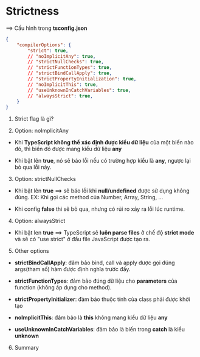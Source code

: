 # Strictness

==> Cấu hình trong **tsconfig.json**
```json
{
    "compilerOptions": {
        "strict": true,
        // "noImplicitAny": true,          
        // "strictNullChecks": true,
        // "strictFunctionTypes": true,
        // "strictBindCallApply": true,
        // "strictPropertyInitialization": true,
        // "noImplicitThis": true,
        // "useUnknownInCatchVariables": true,
        // "alwaysStrict": true,   
    }
}
```

1. Strict flag là gì?

2. Option: noImplicitAny

- Khi **TypeScript không thể xác định được kiểu dữ liệu** của một biến nào đó, thì biến đó được mang kiểu dữ liệu **any**

- Khi bật lên **true**, nó sẽ báo lỗi nếu có trường hợp kiểu là **any**, ngược lại bỏ qua lỗi này. 

3. Option: strictNullChecks

- Khi bật lên **true** ==> sẽ báo lỗi khi **null/undefined** được sử dụng không đúng. EX: Khi gọi các method của Number, Array, String, ...

- Khi config **false** thì sẽ bỏ qua, nhưng có rủi ro xảy ra lỗi lúc runtime.

4. Option: alwaysStrict

- Khi bật len **true** ==> TypeScript sẽ **luôn parse files** ở chế độ **strict mode** và sẽ có "use strict" ở đầu file JavaScript được tạo ra. 

5. Other options

- **strictBindCallApply**: đảm bảo bind, call và apply được gọi đúng args(tham số) hàm được định nghĩa trước đấy.

- **strictFunctionTypes**: đảm bảo đúng dữ liệu cho **parameters** của function (không áp dụng cho method).

- **strictPropertyInitializer**: đảm bảo thuộc tính của class phải được khởi tạo

- **noImplicitThis**: đảm bảo là **this** không mang kiểu dữ liệu **any**

- **useUnknownInCatchVariables**: đảm bảo là biến trong **catch** là kiểu **unknown**

6. Summary